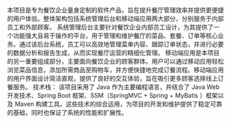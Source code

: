 本项目是专为餐饮企业量身定制的软件产品，旨在提升餐厅管理效率并提供更便捷的用户体验。整体架构包括系统管理后台和移动端应用两大部分，分别服务于内部员工和外部顾客。
系统管理后台主要针对餐饮企业内部员工设计，为其提供了一个功能强大且易于操作的平台，用于管理和维护餐厅的菜品、套餐、订单等核心业务。通过该后台系统，员工可以高效地管理菜单内容、跟踪订单状态，并进行必要的数据分析和报告生成，从而实现餐厅运营的精细化管理。
移动端应用是本项目的另一重要组成部分，主要面向餐饮企业的顾客群体。用户可以通过移动应用轻松浏览菜品信息，添加所需商品至购物车，并方便快捷地完成订餐流程。移动端应用的用户界面设计简洁直观，提供了良好的交互体验，旨在吸引更多顾客选择线上订餐服务。
技术栈：
该项目采用了 Java  作为主要编程语言，并结合了 Java Web  开发技术、Spring Boot  框架、SSM（SpringMVC + Spring + MyBatis ）框架以及 Maven  构建工具。这些技术的综合运用，为项目的开发和维护提供了稳定可靠的基础，同时也保证了系统的性能和扩展性。

